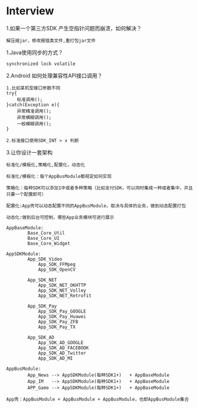 # Interview

1.如果一个第三方SDK 产生空指针问题而崩溃，如何解决？

    解压缩jar，修改报错类文件,重打包jar文件
    
1.Java使用同步的方式？

    synchronized lock volatile
    
2.Android 如何处理兼容性API接口调用？

    1.比如某机型接口参数不同
    try{
        标准调用();
    }catch(Exception e){
        异常精准调用();
        异常模糊调用();
        一般模糊调用();
    }
    
    2.标准接口使用SDK_INT > x 判断

3.让你设计一套架构

    标准化/模板化,策略化,配置化，动态化
    
    标准化/模板化：每个AppBusModule都规定如何实现
    
    策略化：每种SDK可以添加1中或者多种策略（比如支付SDK，可以同时集成一种或者集中，并且只要一个配置即可）
    
    配置化:App壳可以动态配置不同的AppBusModule，取决与具体的业务，做到动态配置打包
    
    动态化:做到后台可控制，哪些App业务模块可进行展示
    
    AppBaseModule:
            Base_Core_Util
            Base_Core_UI
            Base_Core_Widget
            
    AppSDKModule:      
            App_SDK_Video
                App_SDK_FFMpeg
                App_SDK_OpenCV
                
            App_SDK_NET
                App_SDK_NET_OKHTTP
                App_SDK_NET_Volley
                App_SDK_NET_Retrofit
                
            App_SDK_Pay
                App_SDK_Pay_GOOGLE
                App_SDK_Pay_Huawei
                App_SDK_Pay_ZFB
                App_SDK_Pay_TX
               
            App_SDK_AD
                App_SDK_AD_GOOGLE
                App_SDK_AD_FACEBOOK
                App_SDK_AD_Twitter
                App_SDK_AD_MI

    AppBusModule:
            App_News --> AppSDKModule(每种SDK1+)   + AppBaseModule
            App_IM   --> AppSDKModule(每种SDK1+)   + AppBaseModule
            APP_Game --> AppSDKModule(每种SDK1+)   + AppBaseModule
            
    App壳：AppBusModule + AppBusModule + AppBusModule，也即AppBusModule集合
    
    
